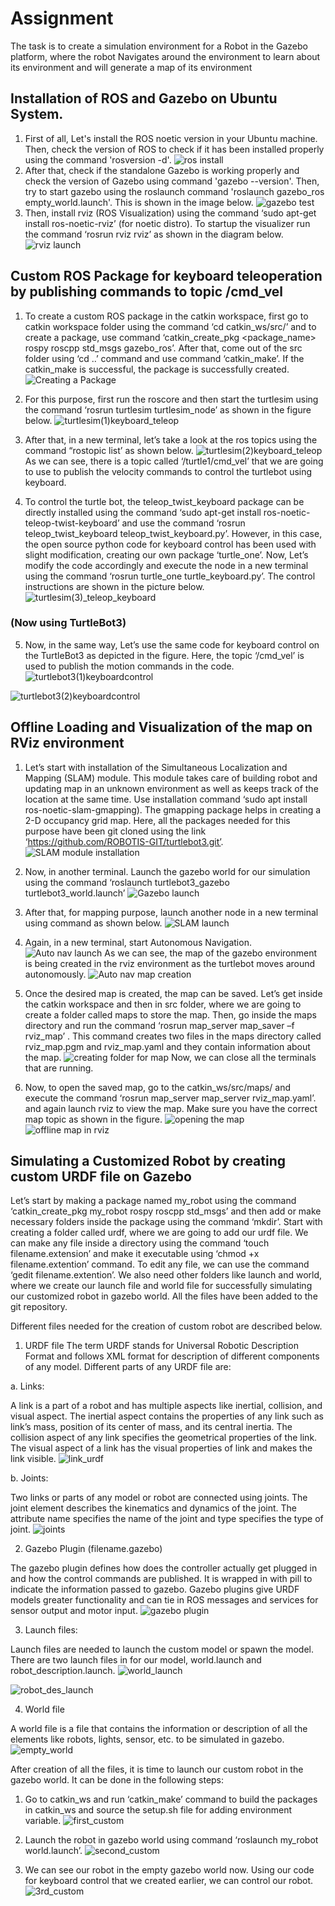 # Assignment
The task is to create a simulation environment for a Robot in the Gazebo platform, where the robot Navigates around the environment to learn about its environment and will generate a map of its environment

## Installation of ROS and Gazebo on Ubuntu System.
 1.	First of all, Let's install the ROS noetic version in your Ubuntu machine. Then, check the version of ROS to check if it has been installed properly using the command 'rosversion -d'. 
![ros install](https://user-images.githubusercontent.com/83338844/182037660-8d0d8811-5023-460c-91ec-0b9d8161d346.png)
 2.	After that, check if the standalone Gazebo is working properly and check the version of Gazebo using command 'gazebo --version'. Then, try to start gazebo using the roslaunch command 'roslaunch gazebo_ros empty_world.launch'. This is shown in the image below.
![gazebo test](https://user-images.githubusercontent.com/83338844/182037625-f28a22eb-eb5b-4445-a533-76b907d235cf.png)
3.	Then, install rviz (ROS Visualization) using the command ‘sudo apt-get install ros-noetic-rviz’ (for noetic distro). To startup the visualizer run the command ‘rosrun rviz rviz’ as shown in the diagram below.
![rviz launch](https://user-images.githubusercontent.com/83338844/182207634-22efbe19-c4a8-4106-a998-74ac0bb8dc3a.png)

## Custom ROS Package for keyboard teleoperation by publishing commands to topic /cmd_vel

1.	To create a custom ROS package in the catkin workspace, first go to catkin workspace folder using the command ‘cd catkin_ws/src/’ and to create a package, use command ‘catkin_create_pkg <package_name> rospy roscpp std_msgs gazebo_ros’. After that, come out of the src folder using ‘cd ..’ command and use command ‘catkin_make’. If the catkin_make is successful, the package is successfully created. 
![Creating a Package](https://user-images.githubusercontent.com/83338844/182207853-8ac43be9-a63a-420d-a15f-901e4fdf59ee.png)

2.	For this purpose, first run the roscore and then start the turtlesim using the command ‘rosrun turtlesim turtlesim_node’ as shown in the figure below.
![turtlesim(1)keyboard_teleop](https://user-images.githubusercontent.com/83338844/182208162-edb788f7-37c9-49f5-9d9e-2541adabad1a.png)

3. After that, in a new terminal, let’s take a look at the ros topics using the command “rostopic list’ as shown below.
![turtlesim(2)keyboard_teleop](https://user-images.githubusercontent.com/83338844/182208441-34d359a4-470c-4573-b49d-d2ef74539a3b.png)
As we can see, there is a topic called ‘/turtle1/cmd_vel’ that we are going to use to publish the velocity commands to control the turtlebot using keyboard.

4.	To control the turtle bot, the teleop_twist_keyboard package can be directly installed using the command ‘sudo apt-get install ros-noetic-teleop-twist-keyboard’ and use the command ‘rosrun teleop_twist_keyboard teleop_twist_keyboard.py’. However, in this case, the open source python code for keyboard control has been used with slight modification, creating our own package ‘turtle_one’. Now, Let’s modify the code accordingly and execute the node in a new terminal using the command ‘rosrun turtle_one turtle_keyboard.py’. The control instructions are shown in the picture below.
![turtlesim(3)_teleop_keyboard](https://user-images.githubusercontent.com/83338844/182208760-290263d7-00a4-4f1b-90da-5c5a885c3303.png)

### (Now using TurtleBot3)
5.	Now, in the same way, Let’s use the same code for keyboard control on the TurtleBot3 as depicted in the figure. Here, the topic ‘/cmd_vel’ is used to publish the motion commands in the code.
![turtlebot3(1)keyboardcontrol](https://user-images.githubusercontent.com/83338844/182208986-f79b8cfe-95ae-432b-a811-6399d604adf1.png)

![turtlebot3(2)keyboardcontrol](https://user-images.githubusercontent.com/83338844/182209020-fab46cdd-c2e5-49c1-b991-3c65ec7a5ad3.png)

## Offline Loading and Visualization of the map on RViz environment

1.	Let’s start with installation of the Simultaneous Localization and Mapping (SLAM) module. This module takes care of building robot and updating map in an unknown environment as well as keeps track of the location at the same time. Use installation command ‘sudo apt install ros-noetic-slam-gmapping). The gmapping package helps in creating a 2-D occupancy grid map. Here, all the packages needed for this purpose have been git cloned using the link ‘https://github.com/ROBOTIS-GIT/turtlebot3.git’.
![SLAM module installation](https://user-images.githubusercontent.com/83338844/182410436-b51f090a-e462-41a5-b247-5a44a9144508.png)

2.	Now, in another terminal. Launch the gazebo world for our simulation using the command ‘roslaunch turtlebot3_gazebo turtlebot3_world.launch’
![Gazebo launch](https://user-images.githubusercontent.com/83338844/182410827-97998022-8c63-4cd2-938a-fa22caf54f40.png)

3.	After that, for mapping purpose, launch another node in a new terminal using command as shown below.
![SLAM launch](https://user-images.githubusercontent.com/83338844/182411006-6fe287f6-377f-442b-a9db-7c4b20960454.png)

4.	Again, in a new terminal, start Autonomous Navigation.
![Auto nav launch](https://user-images.githubusercontent.com/83338844/182411214-a2c08316-9e49-49de-b22e-00de70f43c0f.png)
As we can see, the map of the gazebo environment is being created in the rviz environment as the turtlebot moves around autonomously.
![Auto nav map creation](https://user-images.githubusercontent.com/83338844/182411437-ed71f7cc-f426-485c-8198-fca3161b7208.png)

5.	Once the desired map is created, the map can be saved. Let’s get inside the catkin workspace and then in src folder, where we are going to create a folder called maps to store the map. Then, go inside the maps directory and run the command ‘rosrun map_server map_saver –f  rviz_map’ . This command creates two files in the maps directory called rviz_map.pgm and rviz_map.yaml and they contain information about the map.
![creating folder for map](https://user-images.githubusercontent.com/83338844/182411672-7261e0a3-c8ac-4156-aaac-5bbd9159f65b.png)
Now, we can close all the terminals that are running.

6.	Now, to open the saved map, go to the catkin_ws/src/maps/ and execute the command ‘rosrun map_server map_server rviz_map.yaml’. and again launch rviz to view the map. Make sure you have the correct map topic as shown in the figure.
![opening the map](https://user-images.githubusercontent.com/83338844/182412227-4a81837a-76d7-41dd-b79a-cb60c83e91bb.png)
![offline map in rviz](https://user-images.githubusercontent.com/83338844/182412329-2d227d6b-c809-4244-90f3-afe5b5162bb2.png)

## Simulating a Customized Robot by creating custom URDF file on Gazebo

Let’s start by making a package named my_robot using the command ‘catkin_create_pkg my_robot rospy roscpp std_msgs’ and then add or make necessary folders inside the package using the command ‘mkdir’. Start with creating a folder called urdf, where we are going to add our urdf file. We can make any file inside a directory using the command ‘touch filename.extension’ and make it executable using ‘chmod +x filename.extention’ command. To edit any file, we can use the command ‘gedit filename.extention’. We also need other folders like launch and world, where we create our launch file and world file for successfully simulating our customized robot in gazebo world. All the files have been added to the git repository.

Different files needed for the creation of custom robot are described below.
1.	URDF file
The term URDF stands for Universal Robotic Description Format and follows XML format for description of different components of any model. Different parts of any URDF file are:

a.	Links: 

A link is a part of a robot and has multiple aspects like inertial, collision, and visual aspect. The inertial aspect contains the properties of any link such as link’s mass, position of its center of mass, and its central inertia. The collision aspect of any link specifies the geometrical properties of the link. The visual aspect of a link has the visual properties of link and makes the link visible.
![link_urdf](https://user-images.githubusercontent.com/83338844/183009696-83533c9a-06e8-4c0e-98b7-4d3851c04756.png)

b.	Joints:

Two links or parts of any model or robot are connected using joints. The joint element describes the kinematics and dynamics of the joint. The attribute name specifies the name of the joint and type specifies the type of joint.
![joints](https://user-images.githubusercontent.com/83338844/183009714-6cc1fbdb-94f9-4c78-b10b-f4d9de6d205a.png)


2.	Gazebo Plugin (filename.gazebo)

The gazebo plugin defines how does the controller actually get plugged in and how the control commands are published. It is wrapped in with <gazebo> pill to indicate the information passed to gazebo. Gazebo plugins give URDF models greater functionality and can tie in ROS messages and services for sensor output and motor input.
![gazebo plugin](https://user-images.githubusercontent.com/83338844/183009726-b45b757e-2a92-4f19-aa55-75481cb7e1c0.png)
 
 3.	Launch files: 
 
Launch files are needed to launch the custom model or spawn the model. There are two launch files in for our model, world.launch and robot_description.launch. 
![world_launch](https://user-images.githubusercontent.com/83338844/183009750-b5d5b68e-a2bc-4e5c-98d4-bb8cb9b7d7fd.png)

 ![robot_des_launch](https://user-images.githubusercontent.com/83338844/183009771-795e7cdd-d986-44d0-85cd-24e740a41110.png)
 
 4.	World file
 
A world file is a file that contains the information or description of all the elements like robots, lights, sensor, etc. to be simulated in gazebo.
![empty_world](https://user-images.githubusercontent.com/83338844/183009819-b5906686-f87a-464d-a20d-156b79b4f19b.png)


After creation of all the files, it is time to launch our custom robot in the gazebo world. It can be done in the following steps:
 
 1.	Go to catkin_ws and run ‘catkin_make’ command to build the packages in catkin_ws and source the setup.sh file for adding environment variable.
 ![first_custom](https://user-images.githubusercontent.com/83338844/183009793-acac7df9-788a-411f-b7a9-bab9b66a5958.png)

 2.	Launch the robot in gazebo world using command ‘roslaunch my_robot world.launch’.
 ![second_custom](https://user-images.githubusercontent.com/83338844/183009846-369dd629-9d90-4f70-96a1-eeb89ec17af4.png)

 3.	We can see our robot in the empty gazebo world now. Using our code for keyboard control that we created earlier, we can control our robot.
 ![3rd_custom](https://user-images.githubusercontent.com/83338844/183009856-0c2500a3-97d3-475e-b185-46042742bf87.png)

